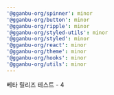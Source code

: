 ```yaml
---
'@gganbu-org/spinner': minor
'@gganbu-org/button': minor
'@gganbu-org/ripple': minor
'@gganbu-org/styled-utils': minor
'@gganbu-org/styled': minor
'@gganbu-org/react': minor
'@gganbu-org/theme': minor
'@gganbu-org/hooks': minor
'@gganbu-org/utils': minor
---
```


베타 릴리즈 테스트 - 4
